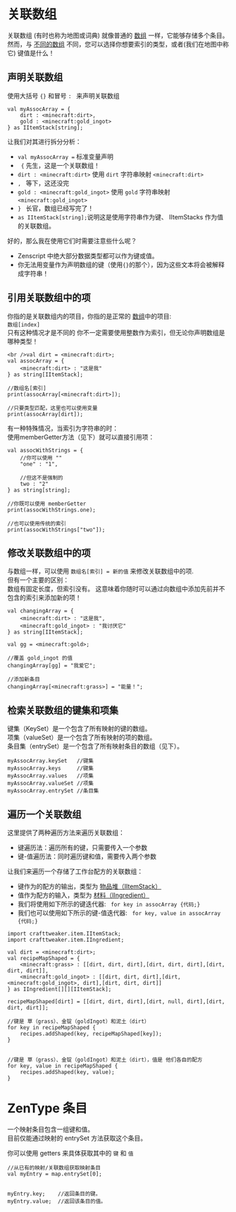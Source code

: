 # 关联数组

关联数组 (有时也称为地图或词典) 就像普通的 [数组](/AdvancedFunctions/Arrays_and_Loops/) 一样，它能够存储多个条目。 然而，与 [不同的数组](/AdvancedFunctions/Arrays_and_Loops/) 不同，您可以选择你想要索引的类型，或者(我们在地图中称它) 键值是什么！

## 声明关联数组

使用大括号 ` {} ` 和冒号 `: ` 来声明关联数组

```zenscript
val myAssocArray = {
    dirt : <minecraft:dirt>,
    gold : <minecraft:gold_ingot>
} as IItemStack[string];
```

让我们对其进行拆分分析：

- ` val myAssocArray = ` 标准变量声明
- ` {` 先生，这是一个关联数组！
- `dirt : <minecraft:dirt>` 使用 `dirt` 字符串映射 `<minecraft:dirt>`
- `, ` 等下，这还没完
- `gold : <minecraft:gold_ingot>` 使用 `gold` 字符串映射 `<minecraft:gold_ingot>`
- `} ` 长官，数组已经写完了！
- ` as IItemStack[string]; `说明这是使用字符串作为键、 IItemStacks 作为值的关联数组。

好的，那么我在使用它们时需要注意些什么呢？

- Zenscript 中绝大部分数据类型都可以作为键或值。
- 你无法用变量作为声明数组的键（使用`{}`的那个），因为这些文本将会被解释成字符串！

## 引用关联数组中的项

你指的是关联数组内的项目，你指的是正常的 [数组](/AdvancedFunctions/Arrays_and_Loops/)中的项目:  
`数组[index]`  
只有这种情况才是不同的 你不一定需要使用整数作为索引，但无论你声明数组是哪种类型！

```zenscript
<br />val dirt = <minecraft:dirt>;
val assocArray = {
    <minecraft:dirt> : "这是我"
} as string[IItemStack];

//数组名[索引]
print(assocArray[<minecraft:dirt>]);

//只要类型匹配，这里也可以使用变量
print(assocArray[dirt]);
```

有一种特殊情况，当索引为字符串的时：  
使用memberGetter方法（见下）就可以直接引用项：

```zenscript
val assocWithStrings = {
    //你可以使用 ""
    "one" : "1",

    //但这不是强制的
    two : "2"
} as string[string];

//你既可以使用 memberGetter
print(assocWithStrings.one);

//也可以使用传统的索引
print(assocWithStrings["two"]);
```

## 修改关联数组中的项

与数组一样，可以使用 ` 数组名[索引] = 新的值 ` 来修改关联数组中的项.   
但有一个主要的区别：   
数组有固定长度，但索引没有。 这意味着你随时可以通过向数组中添加先前并不包含的索引来添加新的项！

```zenscript
val changingArray = {
    <minecraft:dirt> : "这是我",
    <minecraft:gold_ingot> : "我讨厌它"
} as string[IItemStack];

val gg = <minecraft:gold>;

//覆盖 gold_ingot 的值
changingArray[gg] = "我爱它";

//添加新条目
changingArray[<minecraft:grass>] = "能量！";
```

## 检索关联数组的键集和项集

键集（KeySet）是一个包含了所有映射的键的数组。  
项集（valueSet）是一个包含了所有映射的项的数组。  
条目集（entrySet）是一个包含了所有映射条目的数组（见下）。

```zenscript
myAssocArray.keySet   //键集
myAssocArray.keys     //键集
myAssocArray.values   //项集
myAssocArray.valueSet //项集
myAssocArray.entrySet //条目集
```

## 遍历一个关联数组

这里提供了两种遍历方法来遍历关联数组：

- 键遍历法：遍历所有的键，只需要传入一个参数
- 键-值遍历法：同时遍历键和值，需要传入两个参数

让我们来遍历一个存储了工作台配方的关联数组：

- 键作为的配方的输出，类型为 [物品堆（IItemStack）](/Vanilla/Items/IItemStack/)
- 值作为配方的输入，类型为 [材料（IIngredient）](/Vanilla/Variable_Types/IIngredient/)
- 我们将使用如下所示的键迭代器: ` for key in assocArray {代码;}`
- 我们也可以使用如下所示的键-值迭代器: ` for key, value in assocArray {代码;}`

```zenscript
import crafttweaker.item.IItemStack;
import crafttweaker.item.IIngredient;

val dirt = <minecraft:dirt>;
val recipeMapShaped = {
    <minecraft:grass> : [[dirt, dirt, dirt],[dirt, dirt, dirt],[dirt, dirt, dirt]],
    <minecraft:gold_ingot> : [[dirt, dirt, dirt],[dirt, <minecraft:gold_ingot>, dirt],[dirt, dirt, dirt]]
} as IIngredient[][][IItemStack];

recipeMapShaped[dirt] = [[dirt, dirt, dirt],[dirt, null, dirt],[dirt, dirt, dirt]];

//键是 草（grass）、金锭（goldIngot）和泥土（dirt）
for key in recipeMapShaped {
    recipes.addShaped(key, recipeMapShaped[key]);
}


//键是 草（grass）、金锭（goldIngot）和泥土（dirt），值是 他们各自的配方
for key, value in recipeMapShaped {
    recipes.addShaped(key, value);
}
```

# ZenType 条目

一个映射条目包含一组键和值。  
目前仅能通过映射的 entrySet 方法获取这个条目。

你可以使用 getters 来具体获取其中的 `键` 和 `值`

```zenscript
//从已有的映射/关联数组获取映射条目
val myEntry = map.entrySet[0];


myEntry.key;    //返回条目的键。
myEntry.value;  //返回该条目的值。
```